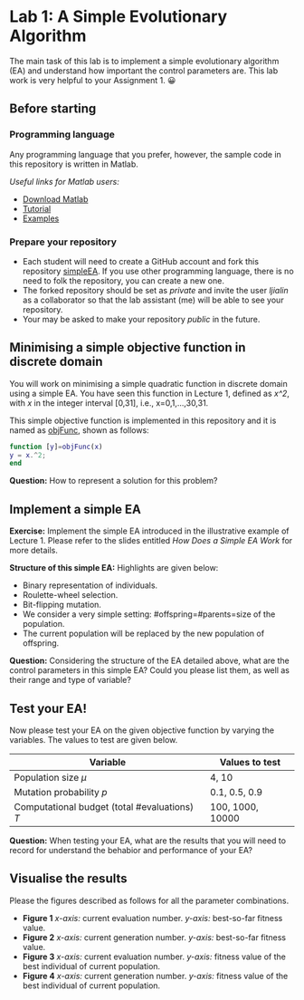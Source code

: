 # Lab 1: A Simple Evolutionary Algorithm

The main task of this lab is to implement a simple evolutionary algorithm (EA) and understand how important the control parameters are. 
This lab work is very helpful to your Assignment 1. :grinning:

## Before starting

### Programming language
Any programming language that you prefer, however, the sample code in this repository is written in Matlab.

*Useful links for Matlab users:*
* [Download Matlab](http://lib.sustc.edu.cn/UserFiles/download/1489545490853.docx?locale=zh_CN)
* [Tutorial](https://ww2.mathworks.cn/support/learn-with-matlab-tutorials.html)
* [Examples](https://ww2.mathworks.cn/help/examples.html)


### Prepare your repository
* Each student will need to create a GitHub account and fork this repository [simpleEA](https://github.com/SUSTech-EC2020/simpleEA.git). If you use other programming language, there is no need to folk the repository, you can create a new one.
* The forked repository should be set as *private* and invite the user *ljialin* as a collaborator so that the lab assistant (me) will be able to see your repository.
* Your may be asked to make your repository *public* in the future.

## Minimising a simple objective function in discrete domain
You will work on minimising a simple quadratic function in discrete domain using a simple EA. You have seen this function in Lecture 1, defined as *x^2*, with *x* in the integer interval [0,31], i.e., x=0,1,...,30,31.


This simple objective function is implemented in this repository and it is named as [objFunc](), shown as follows:
```matlab
function [y]=objFunc(x)
y = x.^2;
end
```

**Question:** How to represent a solution for this problem?

## Implement a simple EA
**Exercise:** Implement the simple EA introduced in the illustrative example of Lecture 1.
Please refer to the slides entitled *How Does a Simple EA Work* for more details.

**Structure of this simple EA:** Highlights are given below:
* Binary representation of individuals.
* Roulette-wheel selection.
* Bit-flipping mutation.
* We consider a very simple setting: #offspring=#parents=size of the population. 
* The current population will be replaced by the new population of offspring.

**Question:** Considering the structure of the EA detailed above, what are the control parameters in this simple EA? Could you please list them, as well as their range and type of variable?


## Test your EA!
Now please test your EA on the given objective function by varying the variables. The values to test are given below.

|Variable | Values to test|
|---------|---------------|
|Population size $\mu$ | 4, 10 |
|Mutation probability $p$   | 0.1, 0.5, 0.9 |
|Computational budget (total #evaluations) $T$   | 100, 1000, 10000|

**Question:** When testing your EA, what are the results that you will need to record for understand the behabior and performance of your EA?

## Visualise the results
Please the figures described as follows for all the parameter combinations.
* **Figure 1** *x-axis:* current evaluation number. *y-axis:* best-so-far fitness value.
* **Figure 2** *x-axis:* current generation number. *y-axis:* best-so-far fitness value.
* **Figure 3** *x-axis:* current evaluation number. *y-axis:* fitness value of the best individual of current population.
* **Figure 4** *x-axis:* current generation number. *y-axis:* fitness value of the best individual of current population.



